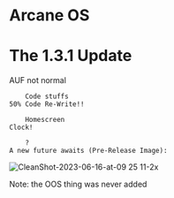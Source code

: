 # Arcane OS 

# The 1.3.1 Update 

AUF not normal



        Code stuffs
    50% Code Re-Write!!

        Homescreen
    Clock!

        ?
    A new future awaits (Pre-Release Image):

![CleanShot-2023-06-16-at-09 25 11-2x](https://github.com/shakyevan444/OSes/assets/84460058/0e1a218c-aa8e-40a6-a130-0d305a4251a4)


Note: the OOS thing was never added 
